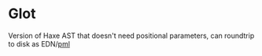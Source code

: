 # Glot

Version of Haxe AST that doesn't need positional parameters, can roundtrip to disk as EDN/[pml](github.com/ohmrun/pml)